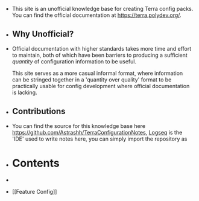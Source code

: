 - This site is an unofficial knowledge base for creating Terra config packs. You can find the official documentation at https://terra.polydev.org/.
- ## Why Unofficial?
- Official documentation with higher standards takes more time and effort to maintain, both of which have been barriers to producing a sufficient *quantity* of configuration information to be useful.
  
  This site serves as a more casual informal format, where information can be stringed together in a 'quantity over quality' format to be practically usable for config development where official documentation is lacking.
- ## Contributions
- You can find the source for this knowledge base here https://github.com/Astrashh/TerraConfigurationNotes, [Logseq](https://logseq.com/) is the 'IDE' used to write notes here, you can simply import the repository as
- # Contents
-
- [[Feature Config]]